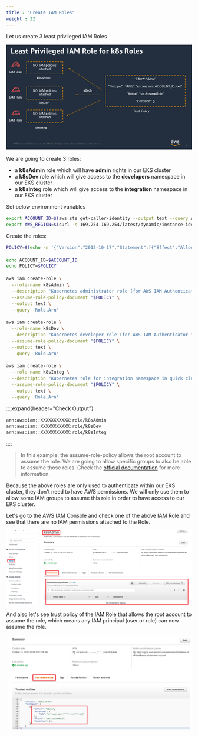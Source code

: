 ```yaml
---
title : "Create IAM Roles"
weight : 22
---
```


Let us create 3 least privileged IAM Roles

![Least-Privileged-IAM-Role-for-k8sRoles](/static/images/iam/iam-role-rbac/Least-Privileged-IAM-Role-for-k8sRoles.png)


We are going to create 3 roles:

-   a **k8sAdmin** role which will have **admin** rights in our EKS cluster
-   a **k8sDev** role which will give access to the **developers** namespace in our EKS cluster
-   a **k8sInteg** role which will give access to the **integration** namespace in our EKS cluster

Set below environment variables
```bash
export ACCOUNT_ID=$(aws sts get-caller-identity --output text --query Account)
export AWS_REGION=$(curl -s 169.254.169.254/latest/dynamic/instance-identity/document | jq -r '.region')
```


Create the roles:

```bash
POLICY=$(echo -n '{"Version":"2012-10-17","Statement":[{"Effect":"Allow","Principal":{"AWS":"arn:aws:iam::'; echo -n "$ACCOUNT_ID"; echo -n ':root"},"Action":"sts:AssumeRole","Condition":{}}]}')

echo ACCOUNT_ID=$ACCOUNT_ID
echo POLICY=$POLICY

aws iam create-role \
  --role-name k8sAdmin \
  --description "Kubernetes administrator role (for AWS IAM Authenticator for Kubernetes)." \
  --assume-role-policy-document "$POLICY" \
  --output text \
  --query 'Role.Arn'

aws iam create-role \
  --role-name k8sDev \
  --description "Kubernetes developer role (for AWS IAM Authenticator for Kubernetes)." \
  --assume-role-policy-document "$POLICY" \
  --output text \
  --query 'Role.Arn'
  
aws iam create-role \
  --role-name k8sInteg \
  --description "Kubernetes role for integration namespace in quick cluster." \
  --assume-role-policy-document "$POLICY" \
  --output text \
  --query 'Role.Arn'
```

::::expand{header="Check Output"}
```bash
arn:aws:iam::XXXXXXXXXXX:role/k8sAdmin
arn:aws:iam::XXXXXXXXXXX:role/k8sDev
arn:aws:iam::XXXXXXXXXXX:role/k8sInteg
```
::::


> In this example, the assume-role-policy allows the root account to assume the role. We are going to allow specific groups to also be able to assume those roles. Check the [official documentation](https://docs.aws.amazon.com/eks/latest/userguide/iam-roles-for-service-accounts-technical-overview.html)  for more information.


Because the above roles are only used to authenticate within our EKS cluster, they don't need to have AWS permissions. We will only use them to allow some IAM groups to assume this role in order to have access to our EKS cluster.

Let's go to the AWS IAM Console and check one of the above IAM Role and see that there are no IAM permissions attached to the Role.

![k8sAdmink8sAdmin-role](/static/images/iam/iam-role-rbac/k8sAdmin-role.png)


And also let's see trust policy of the IAM Role that allows the root account to assume the role, which means 
any IAM principal (user or role) can now assume the role.

![k8sAdmin-trust-policy](/static/images/iam/iam-role-rbac/k8sAdmin-trust-policy.png)

